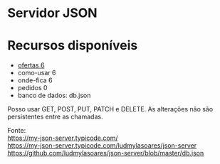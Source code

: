 # Servidor JSON

# Recursos disponíveis

- <a href="https://my-json-server.typicode.com/ludmylasoares/json-server/ofertas"> ofertas 6 </a>
- como-usar 6
- onde-fica 6
- pedidos 0
- banco de dados: db.json

Posso usar GET, POST, PUT, PATCH e DELETE. As alterações não são persistentes entre as chamadas.

Fonte: </br>
https://my-json-server.typicode.com/ </br>
https://my-json-server.typicode.com/ludmylasoares/json-server </br>
https://github.com/ludmylasoares/json-server/blob/master/db.json

